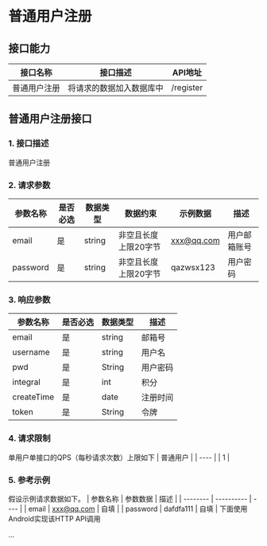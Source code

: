 # 普通用户注册

## 接口能力

| 接口名称   | 接口描述         | API地址     |
| ------ | ------------ | --------- |
| 普通用户注册 | 将请求的数据加入数据库中 | /register |

## 普通用户注册接口

### 1. 接口描述
普通用户注册

### 2. 请求参数
| 参数名称     | 是否必选 | 数据类型   | 数据约束        | 示例数据       | 描述     |
| -------- | ---- | ------ | ----------- | ---------- | ------ |
| email    | 是    | string | 非空且长度上限20字节 | xxx@qq.com | 用户邮箱账号 |
| password | 是    | string | 非空且长度上限20字节 | qazwsx123  | 用户密码   |

### 3. 响应参数
| 参数名称       | 是否必选 | 数据类型   | 描述   |
| ---------- | ---- | ------ | ---- |
| email      | 是    | string | 邮箱号  |
| username   | 是    | string | 用户名  |
| pwd        | 是    | String | 用户密码 |
| integral   | 是    | int    | 积分   |
| createTime | 是    | date   | 注册时间 |
| token      | 是    | String | 令牌   |

### 4. 请求限制
单用户单接口的QPS（每秒请求次数）上限如下
| 普通用户 |
| ---- |
| 1    |

### 5. 参考示例
假设示例请求数据如下。
| 参数名称     | 参数数据       | 描述   |
| -------- | ---------- | ---- |
| email    | xxx@qq.com | 自填   |
| password | dafdfa111  | 自填   |
下面使用Android实现该HTTP API调用

...
